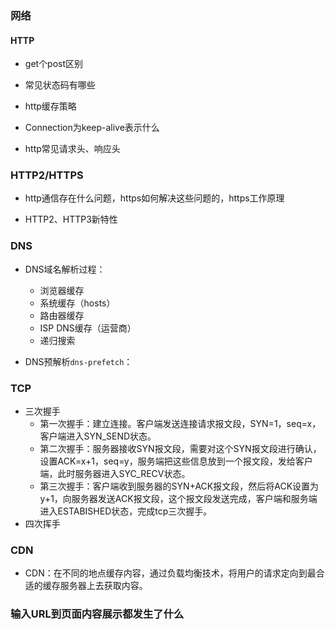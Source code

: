 ### 网络

#### HTTP

* get个post区别

* 常见状态码有哪些

* http缓存策略

* Connection为keep-alive表示什么

* http常见请求头、响应头

### HTTP2/HTTPS

* http通信存在什么问题，https如何解决这些问题的，https工作原理

* HTTP2、HTTP3新特性

### DNS

* DNS域名解析过程：
  - 浏览器缓存
  - 系统缓存（hosts）
  - 路由器缓存
  - ISP DNS缓存（运营商）
  - 递归搜索

* DNS预解析`dns-prefetch`：


### TCP

* 三次握手
  - 第一次握手：建立连接。客户端发送连接请求报文段，SYN=1，seq=x，客户端进入SYN_SEND状态。
  - 第二次握手：服务器接收SYN报文段，需要对这个SYN报文段进行确认，设置ACK=x+1，seq=y，服务端把这些信息放到一个报文段，发给客户端，此时服务器进入SYC_RECV状态。
  - 第三次握手：客户端收到服务器的SYN+ACK报文段，然后将ACK设置为y+1，向服务器发送ACK报文段，这个报文段发送完成，客户端和服务端进入ESTABISHED状态，完成tcp三次握手。
* 四次挥手


### CDN
* CDN：在不同的地点缓存内容，通过负载均衡技术，将用户的请求定向到最合适的缓存服务器上去获取内容。

### 输入URL到页面内容展示都发生了什么
